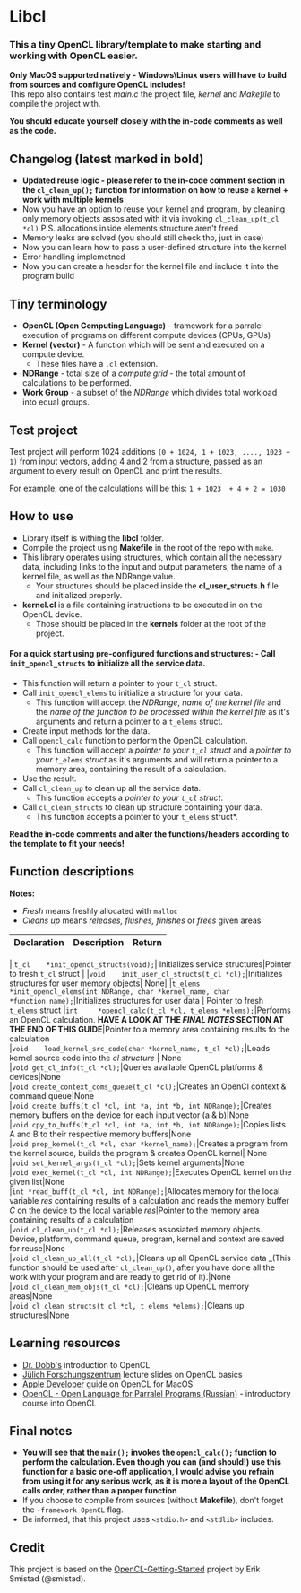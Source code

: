 
  
    
      
# Libcl 
### This a tiny OpenCL library/template to make starting and working with OpenCL easier.   
  **Only MacOS supported natively - Windows\Linux users will have to build from sources and configure OpenCL includes!**  
  This repo also contains test *main.c* the project file, *kernel* and *Makefile* to compile the project with.        
        
**You should educate yourself closely with the in-code comments as well as the code.** 
## Changelog  (latest marked in bold)  
- **Updated reuse logic - please refer to the in-code comment section in the `cl_clean_up();` function for information on how to reuse a kernel + work with multiple kernels**
- Now you have an option to reuse your kernel and program, by cleaning only memory objects assosiated with it via invoking `cl_clean_up(t_cl *cl)` P.S. allocations inside elements structure aren't freed 
- Memory leaks are solved (you should still check tho, just in case)    
- Now you can learn how to pass a user-defined structure into the kernel    
- Error handling implemetned    
- Now you can create a header for the kernel file and include it into the program build    
      
## Tiny terminology      
      
 - **OpenCL (Open Computing Language)** - framework for a parralel execution of programs on different compute devices (CPUs, GPUs)      
 - **Kernel (vector)** - A function which will be sent and executed on a compute device.      
   - These files have a `.cl` extension.      
 - **NDRange** - total size of a *compute grid* - the total amount of calculations to be performed.      
 - **Work Group** - a subset of the *NDRange* which divides total workload into equal groups.      
      
        
## **Test project**      
 Test project will perform 1024 additions `(0 + 1024, 1 + 1023, ...., 1023 + 1)`  from input vectors, adding 4 and 2 from a structure, passed as an argument to every result on OpenCL and print the results.

For example, one of the calculations will be this:
`1 + 1023  + 4 + 2 = 1030`      
      
## **How to use**      
 - Library itself is withing the **libcl** folder.      
 - Compile the project using **Makefile** in the root of the repo with `make`.      
 - This library operates using structures, which contain all the necessary data, including links to the input and output parameters, the name of a kernel file, as well as the NDRange value.       
   - Your structures should be placed inside the **cl_user_structs.h** file and initialized properly.      
 - **kernel.cl** is a file containing instructions to be executed in on the OpenCL device.       
   - Those should be placed in the **kernels** folder at the root of the project.      
       
 #### For a quick start using pre-configured functions and structures: - Call `init_opencl_structs` to initialize all the service data.       
  - This function will return a pointer to your `t_cl` struct.      
 - Call `init_opencl_elems` to initialize a structure for your data.       
   - This function will accept the *NDRange*, *name of the kernel file* and the *name of the function to be processed within the kernel file* as it's arguments and return a pointer to a `t_elems` struct.      
 - Create input methods for the data.      
 - Call `opencl_calc` function to perform the OpenCL calculation.       
   - This function will accept a *pointer to your `t_cl` struct* and a *pointer to your `t_elems` struct* as it's arguments and will return a pointer to a memory area, containing the result of a calculation.      
 - Use the result.      
 - Call `cl_clean_up` to clean up all the service data.      
   - This function accepts a *pointer to your `t_cl` struct*.      
 - Call `cl_clean_structs` to clean up structure containing your data.      
   - This function accepts a pointer to your `t_elems` struct*.      
      
**Read the in-code comments and alter the functions/headers  according to the template to fit your needs!**      
 ## Function descriptions      
 **Notes:**       
 - *Fresh* means freshly allocated with `malloc`      
 - *Cleans up* means *releases, flushes, finishes* or *frees* given areas      
       
|Declaration         |Description                |Return                       |  
 |----------------|----------------------------|-
  |
`t_cl    *init_opencl_structs(void);`| Initializes service structures|Pointer to fresh `t_cl` struct  | 
|`void    init_user_cl_structs(t_cl *cl);`|Initializes structures for user memory objects| None| 
|`t_elems *init_opencl_elems(int NDRange, char *kernel_name, char *function_name);`|Initializes structures for user data | Pointer to fresh `t_elems` struct 
|`int     *opencl_calc(t_cl *cl, t_elems *elems);`|Performs an OpenCL calculation. **HAVE A LOOK AT THE *FINAL NOTES* SECTION AT THE END OF THIS GUIDE**|Pointer to a memory area containing results fo the calculation      
|`void    load_kernel_src_code(char *kernel_name, t_cl *cl);`|Loads kernel source code into the *cl structure* | None      
|`void get_cl_info(t_cl *cl);`|Queries available OpenCL platforms & devices|None      
|`void create_context_coms_queue(t_cl *cl);`|Creates an OpenCl context & command queue|None      
|`void create_buffs(t_cl *cl, int *a, int *b, int NDRange);`|Creates memory buffers on the device for each input vector (a & b)|None      
|`void cpy_to_buffs(t_cl *cl, int *a, int *b, int NDRange);`|Copies lists A and B to their respective memory buffers|None      
|`void prep_kernel(t_cl *cl, char *kernel_name);`|Creates a program from the kernel source, builds the program & creates OpenCL kernel| None      
|`void set_kernel_args(t_cl *cl);`|Sets kernel arguments|None      
|`void exec_kernel(t_cl *cl, int NDRange);`|Executes OpenCL kernel on the given list|None      
|`int *read_buff(t_cl *cl, int NDRange);`|Allocates memory for the local variable *res* containing results of a calculation and reads the memory buffer *C* on the device to the local variable *res*|Pointer to the memory area containing results of a calculation   
|`void cl_clean_up(t_cl *cl);`|Releases assosiated memory objects. Device, platform, command queue, program, kernel and context are saved for reuse|None     
|`void cl_clean_up_all(t_cl *cl);`|Cleans up all OpenCL service data _(This function should be used after `cl_clean_up()`, after you have done all the work with your program and are ready to get rid of it).|None      
|`void cl_clean_mem_objs(t_cl *cl);`|Cleans up OpenCL memory areas|None      
|`void cl_clean_structs(t_cl *cl, t_elems *elems);`|Cleans up structures|None      
      
## Learning resources      
 - [Dr. Dobb's](https://www.drdobbs.com/parallel/a-gentle-introduction-to-opencl/231002854?pgno=3) introduction to OpenCL      
 - [Jülich Forschungszentrum](https://www.fz-juelich.de/SharedDocs/Downloads/IAS/JSC/EN/slides/opencl/opencl-03-basics.pdf?__blob=publicationFile) lecture slides on OpenCL basics      
 - [Apple Developer](https://developer.apple.com/library/archive/documentation/Performance/Conceptual/OpenCL_MacProgGuide/Introduction/Introduction.html#//apple_ref/doc/uid/TP40008312-CH1-SW1) guide on OpenCL for MacOS      
 - [OpenCL - Open Language for Parralel Programs (Russian)](https://cmp.phys.msu.ru/sites/default/files/OpenCL.pdf) - introductory course into OpenCL      
      
## Final notes      
- **You will see that the `main();` invokes the `opencl_calc();` function to perform the calculation. Even though you can (and should!) use this function for a basic one-off application, I would advise you refrain from using it for any serious work, as it is more a layout of the OpenCL calls order, rather than a proper function**
 - If you choose to compile from sources (without **Makefile**), don't forget the `-framework OpenCL` flag.      
 - Be informed, that this project uses `<stdio.h>` and `<stdlib>` includes.    
      
      
## Credit 
This project is based on the [OpenCL-Getting-Started](https://github.com/smistad/OpenCL-Getting-Started) project by Erik Smistad (@smistad).